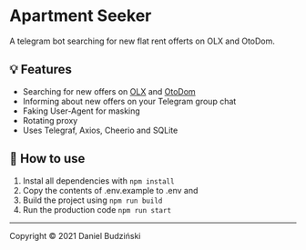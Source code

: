 # Apartment Seeker

A telegram bot searching for new flat rent offerts on OLX and OtoDom.

## 💡 Features

* Searching for new offers on [OLX](https://www.olx.pl/) and [OtoDom](https://www.otodom.pl/)
* Informing about new offers on your Telegram group chat
* Faking User-Agent for masking
* Rotating proxy
* Uses Telegraf, Axios, Cheerio and SQLite

## 📖 How to use

1. Instal all dependencies with `npm install`
2. Copy the contents of .env.example to .env and 
3. Build the project using `npm run build`
4. Run the production code `npm run start`

---

Copyright &copy; 2021 Daniel Budziński